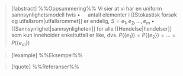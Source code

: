 
> [!abstract] %%Oppsummering%%
> Vi sier at vi har en uniform sannsynlighetsmodell hvis
> $\bullet\quad$ antall elementer i [[Stokastisk forsøk og utfallsrom|utfallsrommet]] er endelig, $S={e_{1},e_{2},\ldots,e_{m}}$
> $\bullet\quad$ [[Sannsynlighet|sannsynligheten]] for alle [[Hendelse|hendelser]] som kun inneholder enkeltutfall er like, dvs. $P(\{e_{1}\})=P(\{e_{2}\})=\ldots=P(\{e_{m}\})$ 

> [!example] %%Eksempel%%
> 

> [!quote] %%Referanser%%